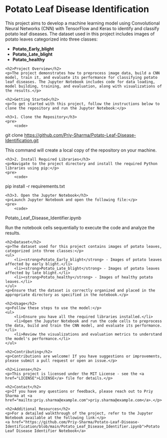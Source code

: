<!DOCTYPE html>
<html lang="en">
<head>
    <meta charset="UTF-8">
    <meta name="viewport" content="width=device-width, initial-scale=1.0">
    <title>Potato Leaf Disease Identification - README</title>
</head>
<body>
    <h1>Potato Leaf Disease Identification</h1>
    <p>This project aims to develop a machine learning model using Convolutional Neural Networks (CNN) with TensorFlow and Keras to identify and classify potato leaf diseases. The dataset used in this project includes images of potato leaves categorized into three classes:</p>
    <ul>
        <li><strong>Potato_Early_blight</strong></li>
        <li><strong>Potato_Late_blight</strong></li>
        <li><strong>Potato_healthy</strong></li>
    </ul>

    <h2>Project Overview</h2>
    <p>The project demonstrates how to preprocess image data, build a CNN model, train it, and evaluate its performance for classifying potato leaf diseases. The Jupyter Notebook includes code for data loading, model building, training, and evaluation, along with visualizations of the results.</p>

    <h2>Getting Started</h2>
    <p>To get started with this project, follow the instructions below to clone the repository and run the Jupyter Notebook:</p>

    <h3>1. Clone the Repository</h3>
    <pre>
        <code>
git clone https://github.com/Priy-Sharma/Potato-Leaf-Disease-Identification.git
        </code>
    </pre>
    <p>This command will create a local copy of the repository on your machine.</p>

    <h3>2. Install Required Libraries</h3>
    <p>Navigate to the project directory and install the required Python libraries using pip:</p>
    <pre>
        <code>
pip install -r requirements.txt
        </code>
    </pre>

    <h3>3. Open the Jupyter Notebook</h3>
    <p>Launch Jupyter Notebook and open the following file:</p>
    <pre>
        <code>
Potato_Leaf_Disease_Identifier.ipynb
        </code>
    </pre>
    <p>Run the notebook cells sequentially to execute the code and analyze the results.</p>

    <h2>Dataset</h2>
    <p>The dataset used for this project contains images of potato leaves, categorized into three classes:</p>
    <ul>
        <li><strong>Potato_Early_blight</strong> - Images of potato leaves affected by early blight.</li>
        <li><strong>Potato_Late_blight</strong> - Images of potato leaves affected by late blight.</li>
        <li><strong>Potato_healthy</strong> - Images of healthy potato leaves.</li>
    </ul>
    <p>Ensure that the dataset is correctly organized and placed in the appropriate directory as specified in the notebook.</p>

    <h2>Usage</h2>
    <p>Follow these steps to use the model:</p>
    <ul>
        <li>Ensure you have all the required libraries installed.</li>
        <li>Open the Jupyter Notebook and run the code cells to preprocess the data, build and train the CNN model, and evaluate its performance.</li>
        <li>Review the visualizations and evaluation metrics to understand the model's performance.</li>
    </ul>

    <h2>Contributing</h2>
    <p>Contributions are welcome! If you have suggestions or improvements, please submit a pull request or open an issue.</p>

    <h2>License</h2>
    <p>This project is licensed under the MIT License - see the <a href="LICENSE">LICENSE</a> file for details.</p>

    <h2>Contact</h2>
    <p>If you have any questions or feedback, please reach out to Priy Sharma at <a href="mailto:priy.sharma@example.com">priy.sharma@example.com</a>.</p>

    <h2>Additional Resources</h2>
    <p>For a detailed walkthrough of the project, refer to the Jupyter Notebook available at the following link:</p>
    <a href="https://github.com/Priy-Sharma/Potato-Leaf-Disease-Identification/blob/main/Potato_Leaf_Disease_Identifier.ipynb">Potato Leaf Disease Identifier Notebook</a>
</body>
</html>

